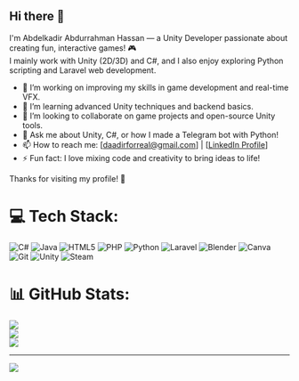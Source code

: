 ## Hi there 👋

I'm Abdelkadir Abdurrahman Hassan — a Unity Developer passionate about creating fun, interactive games! 🎮  
I mainly work with Unity (2D/3D) and C#, and I also enjoy exploring Python scripting and Laravel web development.

- 🔭 I’m working on improving my skills in game development and real-time VFX.<br/>
- 🌱 I’m learning advanced Unity techniques and backend basics.<br/>
- 👯 I’m looking to collaborate on game projects and open-source Unity tools.<br/>
- 💬 Ask me about Unity, C#, or how I made a Telegram bot with Python!<br/>
- 📫 How to reach me: [daadirforreal@gmail.com] | [[LinkedIn Profile](https://www.linkedin.com/in/abdelkadir-abdurrahman-a72739358/)]<br/>
- ⚡ Fun fact: I love mixing code and creativity to bring ideas to life!<br/>

Thanks for visiting my profile! 🚀


# 💻 Tech Stack:
![C#](https://img.shields.io/badge/c%23-%23239120.svg?style=for-the-badge&logo=csharp&logoColor=white) ![Java](https://img.shields.io/badge/java-%23ED8B00.svg?style=for-the-badge&logo=openjdk&logoColor=white) ![HTML5](https://img.shields.io/badge/html5-%23E34F26.svg?style=for-the-badge&logo=html5&logoColor=white) ![PHP](https://img.shields.io/badge/php-%23777BB4.svg?style=for-the-badge&logo=php&logoColor=white) ![Python](https://img.shields.io/badge/python-3670A0?style=for-the-badge&logo=python&logoColor=ffdd54) ![Laravel](https://img.shields.io/badge/laravel-%23FF2D20.svg?style=for-the-badge&logo=laravel&logoColor=white) ![Blender](https://img.shields.io/badge/blender-%23F5792A.svg?style=for-the-badge&logo=blender&logoColor=white) ![Canva](https://img.shields.io/badge/Canva-%2300C4CC.svg?style=for-the-badge&logo=Canva&logoColor=white) ![Git](https://img.shields.io/badge/git-%23F05033.svg?style=for-the-badge&logo=git&logoColor=white) ![Unity](https://img.shields.io/badge/unity-%23000000.svg?style=for-the-badge&logo=unity&logoColor=white) ![Steam](https://img.shields.io/badge/steam-%23000000.svg?style=for-the-badge&logo=steam&logoColor=white)
# 📊 GitHub Stats:
![](https://github-readme-stats.vercel.app/api?username=daadir0&theme=dark&hide_border=false&include_all_commits=false&count_private=false)<br/>
![](https://nirzak-streak-stats.vercel.app/?user=daadir0&theme=dark&hide_border=false)<br/>
![](https://github-readme-stats.vercel.app/api/top-langs/?username=daadir0&theme=dark&hide_border=false&include_all_commits=false&count_private=false&layout=compact)

---
[![](https://visitcount.itsvg.in/api?id=daadir0&icon=0&color=0)](https://visitcount.itsvg.in)

<!-- Proudly created with GPRM ( https://gprm.itsvg.in ) -->

